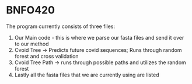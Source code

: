 # BNFO420
The program currently consists of three files:
1. Our Main code - this is where we parse our fasta files and send it over to our method
2. Cvoid Tree -> Predicts future covid sequences; Runs through random forest and cross validation
3. Cvoid Tree Path -> runs through possible paths and utilizes the random forest
4. Lastly all the fasta files that we are currently using are listed

